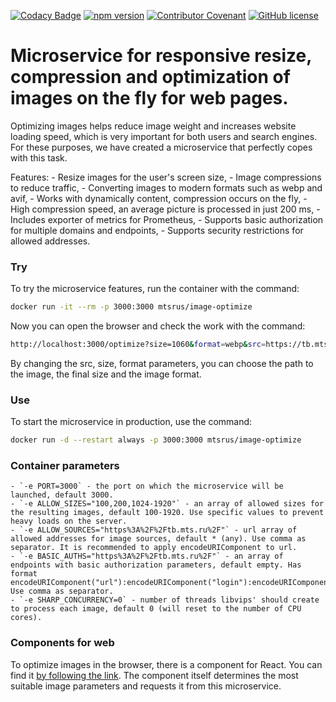 [![Codacy Badge](https://app.codacy.com/project/badge/Grade/042786e7f0304d1ea29d83f8c1522a55)](https://www.codacy.com/gh/MobileTeleSystems/image-optimize/dashboard?utm_source=github.com&amp;utm_medium=referral&amp;utm_content=MobileTeleSystems/image-optimize&amp;utm_campaign=Badge_Grade)
[![npm version](https://img.shields.io/npm/v/react.svg?style=flat)](https://www.npmjs.com/package/@mts-pjsc/image-optimize
)
[![Contributor Covenant](https://img.shields.io/badge/Contributor%20Covenant-2.1-4baaaa.svg)](CODE_OF_CONDUCT.md)
[![GitHub license](https://img.shields.io/badge/license-MIT-green.svg)](https://github.com/MobileTeleSystems/image-optimize/blob/main/LICENSE)

# Microservice for responsive resize, compression and optimization of images on the fly for web pages.

Optimizing images helps reduce image weight and increases website loading speed, which is very important for both users and search engines. For these purposes, we have created a microservice that perfectly copes with this task.

Features:
    - Resize images for the user's screen size,
    - Image compressions to reduce traffic,
    - Converting images to modern formats such as webp and avif,
    - Works with dynamically content, compression occurs on the fly,
    - High compression speed, an average picture is processed in just 200 ms,
    - Includes exporter of metrics for Prometheus,
    - Supports basic authorization for multiple domains and endpoints,
    - Supports security restrictions for allowed addresses.

### Try
To try the microservice features, run the container with the command:
```sh
docker run -it --rm -p 3000:3000 mtsrus/image-optimize
```

Now you can open the browser and check the work with the command:
```sh
http://localhost:3000/optimize?size=1060&format=webp&src=https://tb.mts.ru/static/landing/images-index2/banner/slider/partners.png
```

By changing the src, size, format parameters, you can choose the path to the image, the final size and the image format.

### Use
To start the microservice in production, use the command:
```sh
docker run -d --restart always -p 3000:3000 mtsrus/image-optimize
```

### Container parameters

    - `-e PORT=3000` - the port on which the microservice will be launched, default 3000.
    - `-e ALLOW_SIZES="100,200,1024-1920"` - an array of allowed sizes for the resulting images, default 100-1920. Use specific values to prevent heavy loads on the server.
    - `-e ALLOW_SOURCES="https%3A%2F%2Ftb.mts.ru%2F"` - url array of allowed addresses for image sources, default * (any). Use comma as separator. It is recommended to apply encodeURIComponent to url.
    - `-e BASIC_AUTHS="https%3A%2F%2Ftb.mts.ru%2F"` - an array of endpoints with basic authorization parameters, default empty. Has format encodeURIComponent("url"):encodeURIComponent("login"):encodeURIComponent("password"). Use comma as separator.
    - `-e SHARP_CONCURRENCY=0` - number of threads libvips' should create to process each image, default 0 (will reset to the number of CPU cores).

### Components for web
To optimize images in the browser, there is a component for React. You can find it [by following the link](https://github.com/MobileTeleSystems/image-optimize-react). The component itself determines the most suitable image parameters and requests it from this microservice.
